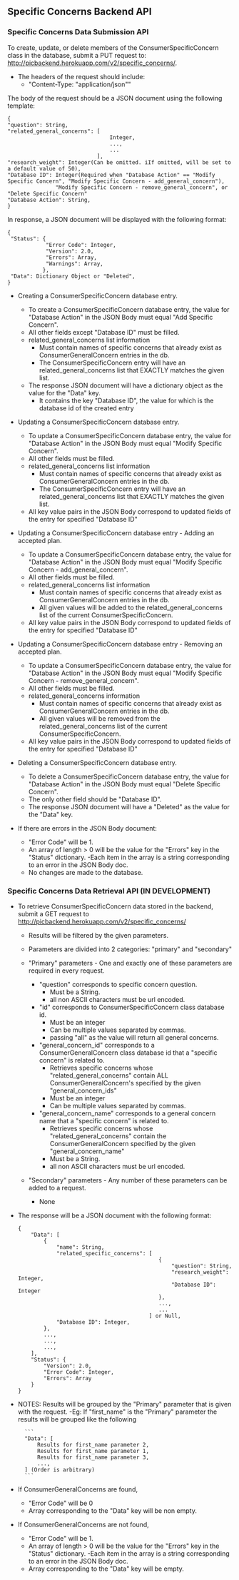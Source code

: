 ## Specific Concerns Backend API

### Specific Concerns Data Submission API
To create, update, or delete members of the ConsumerSpecificConcern class in the database, submit a PUT request to: http://picbackend.herokuapp.com/v2/specific_concerns/.

- The headers of the request should include: 
    - "Content-Type: "application/json""
    
The body of the request should be a JSON document using the following template:

```
{
"question": String,
"related_general_concerns": [
                                Integer,
                                ...,
                                ...
                            ],
"research_weight": Integer(Can be omitted. iIf omitted, will be set to a default value of 50),
"Database ID": Integer(Required when "Database Action" == "Modify Specific Concern", "Modify Specific Concern - add_general_concern"),
               "Modify Specific Concern - remove_general_concern", or "Delete Specific Concern"
"Database Action": String,
}
```

In response, a JSON document will be displayed with the following format:
```
{
 "Status": {
            "Error Code": Integer,
            "Version": 2.0,
            "Errors": Array,
            "Warnings": Array,
           },
 "Data": Dictionary Object or "Deleted",
}
```

- Creating a ConsumerSpecificConcern database entry.
    - To create a ConsumerSpecificConcern database entry, the value for "Database Action" in the JSON Body must equal "Add Specific Concern".
    - All other fields except "Database ID" must be filled.
    - related_general_concerns list information
        - Must contain names of specific concerns that already exist as ConsumerGeneralConcern entries in the db.
        - The ConsumerSpecificConcern entry will have an related_general_concerns list that EXACTLY matches the given list.
    - The response JSON document will have a dictionary object as the value for the "Data" key.
        - It contains the key "Database ID", the value for which is the database id of the created entry
    
- Updating a ConsumerSpecificConcern database entry.
    - To update a ConsumerSpecificConcern database entry, the value for "Database Action" in the JSON Body must equal "Modify Specific Concern".
    - All other fields must be filled.
    - related_general_concerns list information
        - Must contain names of specific concerns that already exist as ConsumerGeneralConcern entries in the db.
        - The ConsumerSpecificConcern entry will have an related_general_concerns list that EXACTLY matches the given list.
    - All key value pairs in the JSON Body correspond to updated fields of the entry for specified "Database ID"
    
- Updating a ConsumerSpecificConcern database entry - Adding an accepted plan.
    - To update a ConsumerSpecificConcern database entry, the value for "Database Action" in the JSON Body must equal "Modify Specific Concern - add_general_concern".
    - All other fields must be filled.
    - related_general_concerns list information
        - Must contain names of specific concerns that already exist as ConsumerGeneralConcern entries in the db.
        - All given values will be added to the related_general_concerns list of the current ConsumerSpecificConcern.
    - All key value pairs in the JSON Body correspond to updated fields of the entry for specified "Database ID"
    
- Updating a ConsumerSpecificConcern database entry - Removing an accepted plan.
    - To update a ConsumerSpecificConcern database entry, the value for "Database Action" in the JSON Body must equal "Modify Specific Concern - remove_general_concern".
    - All other fields must be filled.
    - related_general_concerns information
        - Must contain names of specific concerns that already exist as ConsumerGeneralConcern entries in the db.
        - All given values will be removed from the related_general_concerns list of the current ConsumerSpecificConcern.
    - All key value pairs in the JSON Body correspond to updated fields of the entry for specified "Database ID"

- Deleting a ConsumerSpecificConcern database entry.
    - To delete a ConsumerSpecificConcern database entry, the value for "Database Action" in the JSON Body must equal "Delete Specific Concern".
    - The only other field should be "Database ID".
    - The response JSON document will have a "Deleted" as the value for the "Data" key.
    
- If there are errors in the JSON Body document:
    - "Error Code" will be 1.
    - An array of length > 0 will be the value for the "Errors" key in the "Status" dictionary.
        -Each item in the array is a string corresponding to an error in the JSON Body doc.
    - No changes are made to the database.
    
    
### Specific Concerns Data Retrieval API (IN DEVELOPMENT)
- To retrieve ConsumerSpecificConcern data stored in the backend, submit a GET request to http://picbackend.herokuapp.com/v2/specific_concerns/
    - Results will be filtered by the given parameters.
    - Parameters are divided into 2 categories: "primary" and "secondary"
    
    - "Primary" parameters - One and exactly one of these parameters are required in every request.
        - "question" corresponds to specific concern question.
            - Must be a String.
            - all non ASCII characters must be url encoded.
        - "id" corresponds to ConsumerSpecificConcern class database id.
            - Must be an integer
            - Can be multiple values separated by commas.
            - passing "all" as the value will return all general concerns.
        - "general_concern_id" corresponds to a ConsumerGeneralConcern class database id that a "specific concern" is related to.
            - Retrieves specific concerns whose "related_general_concerns" contain ALL ConsumerGeneralConcern's specified by the  given "general_concern_ids"
            - Must be an integer
            - Can be multiple values separated by commas.
        - "general_concern_name" corresponds to a general concern name that a "specific concern" is related to.
            - Retrieves specific concerns whose "related_general_concerns" contain the ConsumerGeneralConcern specified by the given "general_concern_name"
            - Must be a String.
            - all non ASCII characters must be url encoded.
    
    - "Secondary" parameters - Any number of these parameters can be added to a request.
        - None
        
- The response will be a JSON document with the following format:
    ```
    {
        "Data": [
            {
                "name": String,
                "related_specific_concerns": [
                                                {
                                                    "question": String,
                                                    "research_weight": Integer,
                                                    "Database ID": Integer
                                                },
                                                ...,
                                                ...
                                             ] or Null,
                "Database ID": Integer,
            },
            ...,
            ...,
            ...,
        ],
        "Status": {
            "Version": 2.0,
            "Error Code": Integer,
            "Errors": Array
        }
    }
    ```

- NOTES: Results will be grouped by the "Primary" parameter that is given with the request.
    -Eg: If "first_name" is the "Primary" parameter the results will be grouped like the following
        
        ```
        "Data": [
            Results for first_name parameter 2,
            Results for first_name parameter 1,
            Results for first_name parameter 3,
            ...,
        ] (Order is arbitrary)
        ```
        
- If ConsumerGeneralConcerns are found,
    - "Error Code" will be 0
    - Array corresponding to the "Data" key will be non empty.
- If ConsumerGeneralConcerns are not found,
    - "Error Code" will be 1.
    - An array of length > 0 will be the value for the "Errors" key in the "Status" dictionary.
        -Each item in the array is a string corresponding to an error in the JSON Body doc.
    - Array corresponding to the "Data" key will be empty.